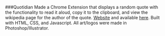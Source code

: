 ###Quotidian
Made a Chrome Extension that displays a random quote with the functionality to read it aloud, copy it to the clipboard, and view the wikipedia page for the author of the quote. [​Website​](http://ngargi.me/quotidian) and available [​here​](https://chrome.google.com/webstore/detail/quotidian/enmpfepcgocdhfbbagianaaapmoliekb). Built with HTML, CSS, and Javascript. All art/logos were made in Photoshop/Illustrator.
